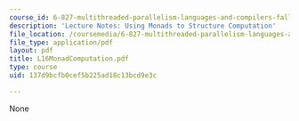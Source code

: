 ```yaml
---
course_id: 6-827-multithreaded-parallelism-languages-and-compilers-fall-2002
description: 'Lecture Notes: Using Monads to Structure Computation'
file_location: /coursemedia/6-827-multithreaded-parallelism-languages-and-compilers-fall-2002/137d9bcfb0cef5b225ad18c13bcd9e3c_L16MonadComputation.pdf
file_type: application/pdf
layout: pdf
title: L16MonadComputation.pdf
type: course
uid: 137d9bcfb0cef5b225ad18c13bcd9e3c

---
```

None